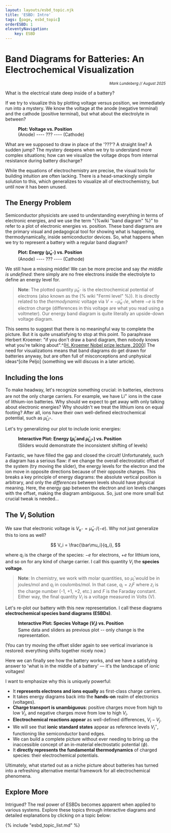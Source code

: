 ```yaml
---
layout: layouts/esbd_topic.njk
title: 'ESBD: Intro'
tags: [page, esbd_topic]
orderESBD: 1
eleventyNavigation:
    key: ESBD
---
```


# Band Diagrams for Batteries: An Electrochemical Visualization

<p align='right'><small><em>Mark Lundeberg // August 2025</em></small></p>

What is the electrical state deep inside of a battery?

If we try to visualize this by plotting voltage versus position, we immediately run into a mystery. We know the voltage at the anode (negative terminal) and the cathode (positive terminal), but what about the electrolyte in between?

<figure class="diagram-placeholder">

  **Plot: Voltage vs. Position**<br>
  (Anode) ---- ??? ---- (Cathode)<br>

</figure>

What are we supposed to draw in place of the '???'? A straight line? A sudden jump? The mystery deepens when we try to understand more complex situations; how can we visualize the voltage drops from internal resistance during battery discharge?

While the equations of electrochemistry are precise, the visual tools for building intuition are often lacking. There is a head-smackingly simple solution to this, which generalizes to visualize all of electrochemistry, but until now it has been unused.

## The Energy Problem

Semiconductor physicists are used to understanding everything in terms of electronic energies, and we use the term "{%wiki "band diagram" %}" to refer to a plot of electronic energies vs. position. These band diagrams are the primary visual and pedagogical tool for showing what is happening, thermodynamically, inside semiconductor devices. So, what happens when we try to represent a battery with a regular band diagram?

<figure class="diagram-placeholder">

  **Plot: Energy ($\bar\mu_{\mathrm{e}^-}$) vs. Position**<br>
  (Anode) ---- ??? ---- (Cathode)<br>

</figure>

We still have a missing middle! We can be more precise and say _the middle is undefined_: there simply are no free electrons inside the electrolyte to define an energy level for.

> **Note**: The plotted quantity $\bar\mu_{\mathrm{e}^-}$ is the electrochemical potential of electrons (also known as the {% wiki "Fermi level" %}). It is directly related to the _thermodynamic_ voltage via $V = -\bar\mu_{\mathrm{e}^-}/e$, where $-e$ is the electron charge (differences in this voltage are what you read using a voltmeter). Our energy band diagram is quite literally an upside-down voltage diagram.

This seems to suggest that there is no meaningful way to complete the picture. But it is quite unsatisfying to stop at this point. To paraphrase Herbert Kroemer: "if you don't draw a band diagram, then nobody knows what you're talking about".^[[H. Kroemer Nobel prize lecture, 2000](https://www.nobelprize.org/uploads/2018/06/kroemer-lecture.pdf)] The need for visualizations means that band diagrams do get drawn for batteries anyway, but are often full of misconceptions and unphysical ideas^[cite Peljo] (something we will discuss in a later article).

## Including the Ions

To make headway, let's recognize something crucial: in batteries, electrons are not the only charge carriers. For example, we have $\mathrm{Li}^+$ ions in the case of lithium-ion batteries. Why should we expect to get away with only talking about electronic energies? Why shouldn't we treat the lithium ions on equal footing? After all, ions have their own well-defined electrochemical potential, such as $\bar\mu_{\mathrm{Li}^+}$.

Let's try generalizing our plot to include ionic energies:

<figure class="diagram-placeholder">

  **Interactive Plot: Energy ($\bar\mu_i$ and $\bar\mu_{\mathrm{Li}^+}$) vs. Position**<br>
  (Sliders would demonstrate the inconsistent shifting of levels)

</figure>

Fantastic, we have filled the gap and closed the circuit! Unfortunately, such a diagram has a serious flaw: if we change the overall electrostatic offset of the system (try moving the slider), the energy levels for the electron and the ion move in opposite directions because of their opposite charges. This breaks a key principle of energy diagrams: the absolute vertical position is arbitrary, and only the *differences* between levels should have physical meaning. Here, the energy gap between the electron and ion levels changes with the offset, making the diagram ambiguous. So, just one more small but crucial tweak is needed...

## The $V_i$ Solution

We saw that electronic voltage is $V_{\mathrm{e}^-} = \bar\mu_{\mathrm{e}^-}/(-e)$. Why not just generalize this to ions as well?

$$ V_i = \frac{\bar\mu_i}{q_i}, $$

where $q_i$ is the charge of the species: $-e$ for electrons, $+e$ for lithium ions, and so on for any kind of charge carrier. I call this quantity $V_i$ the **species voltage**.

> **Note**: In chemistry, we work with molar quantities, so $\bar\mu_i$ would be in joules/mol and $q_i$ in coulombs/mol. In that case, $q_i = z_i F$ where $z_i$ is the charge number (-1, +1, +2, etc.) and $F$ is the Faraday constant. Either way, the final quantity $V_i$ is a voltage measured in Volts (V).

Let's re-plot our battery with this new representation. I call these diagrams **electrochemical species band diagrams (ESBDs)**.

<figure class="diagram-placeholder">

  **Interactive Plot: Species Voltage ($V_i$) vs. Position**<br>
  Same data and sliders as previous plot -- only change is the representation.

</figure>

(You can try moving the offset slider again to see vertical invariance is restored: everything shifts together nicely now.)

Here we can finally see how the battery works, and we have a satisfying answer to 'what is in the middle of a battery' — it's the landscape of ionic voltages!

I want to emphasize why this is uniquely powerful:

* It **represents electrons and ions equally** as first-class charge carriers.
* It takes energy diagrams back into the **hands-on** realm of electronics (voltages).
* **Charge transport is unambiguous**: positive charges move from high to low $V_i$, and negative charges move from low to high $V_i$.
* **Electrochemical reactions appear** as well-defined differences, $V_i - V_j$.
* We will see that **ionic standard states** appear as reference levels $V_i^\circ$, functioning like semiconductor band edges.
* We can build a complete picture without ever needing to bring up the inaccessible concept of an in-material electrostatic potential ($\phi$).
* It **directly represents the fundamental thermodynamics** of charged species: their electrochemical potentials.

Ultimately, what started out as a niche picture about batteries has turned into a refreshing alternative mental framework for all electrochemical phenomena.

## Explore More

Intrigued? The real power of ESBDs becomes apparent when applied to various systems. Explore these topics through interactive diagrams and detailed explanations by clicking on a topic below:

{% include "esbd_topic_list.md" %}
